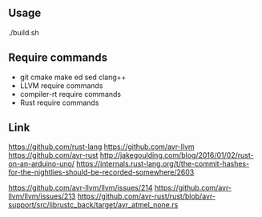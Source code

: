 ## Usage

./build.sh

## Require commands

- git cmake make ed sed clang++
- LLVM require commands
- compiler-rt require commands
- Rust require commands

## Link

https://github.com/rust-lang
https://github.com/avr-llvm
https://github.com/avr-rust
http://jakegoulding.com/blog/2016/01/02/rust-on-an-arduino-uno/
https://internals.rust-lang.org/t/the-commit-hashes-for-the-nightlies-should-be-recorded-somewhere/2603

https://github.com/avr-llvm/llvm/issues/214
https://github.com/avr-llvm/llvm/issues/213
https://github.com/avr-rust/rust/blob/avr-support/src/librustc_back/target/avr_atmel_none.rs
